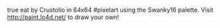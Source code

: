 true eat by Crustolio in 64x64 #pixelart using the Swanky16 palette. Visit http://paint.lo4d.net/ to draw your own! 